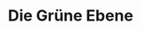 ---
date created: Wednesday, October 18th 2023, 10:23:59 pm
date modified: Thursday, December 14th 2023, 12:21:54 am
eleventyNavigation:
  key: Die Grüne Ebene
  parent: Gundras
layout: base.njk
parentpath: src/garden\🌐Worldbuilding\Material Plane\🏰Gundras/Gundras.md
title: Die Grüne Ebene
---